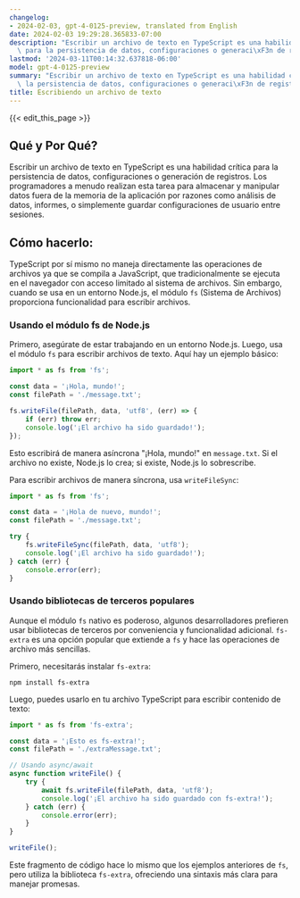 ```yaml
---
changelog:
- 2024-02-03, gpt-4-0125-preview, translated from English
date: 2024-02-03 19:29:28.365833-07:00
description: "Escribir un archivo de texto en TypeScript es una habilidad cr\xEDtica\
  \ para la persistencia de datos, configuraciones o generaci\xF3n de registros. Los\u2026"
lastmod: '2024-03-11T00:14:32.637818-06:00'
model: gpt-4-0125-preview
summary: "Escribir un archivo de texto en TypeScript es una habilidad cr\xEDtica para\
  \ la persistencia de datos, configuraciones o generaci\xF3n de registros. Los\u2026"
title: Escribiendo un archivo de texto
---
```


{{< edit_this_page >}}

## Qué y Por Qué?
Escribir un archivo de texto en TypeScript es una habilidad crítica para la persistencia de datos, configuraciones o generación de registros. Los programadores a menudo realizan esta tarea para almacenar y manipular datos fuera de la memoria de la aplicación por razones como análisis de datos, informes, o simplemente guardar configuraciones de usuario entre sesiones.

## Cómo hacerlo:
TypeScript por sí mismo no maneja directamente las operaciones de archivos ya que se compila a JavaScript, que tradicionalmente se ejecuta en el navegador con acceso limitado al sistema de archivos. Sin embargo, cuando se usa en un entorno Node.js, el módulo `fs` (Sistema de Archivos) proporciona funcionalidad para escribir archivos.

### Usando el módulo fs de Node.js
Primero, asegúrate de estar trabajando en un entorno Node.js. Luego, usa el módulo `fs` para escribir archivos de texto. Aquí hay un ejemplo básico:

```typescript
import * as fs from 'fs';

const data = '¡Hola, mundo!';
const filePath = './message.txt';

fs.writeFile(filePath, data, 'utf8', (err) => {
    if (err) throw err;
    console.log('¡El archivo ha sido guardado!');
});
```

Esto escribirá de manera asíncrona "¡Hola, mundo!" en `message.txt`. Si el archivo no existe, Node.js lo crea; si existe, Node.js lo sobrescribe.

Para escribir archivos de manera síncrona, usa `writeFileSync`:

```typescript
import * as fs from 'fs';

const data = '¡Hola de nuevo, mundo!';
const filePath = './message.txt';

try {
    fs.writeFileSync(filePath, data, 'utf8');
    console.log('¡El archivo ha sido guardado!');
} catch (err) {
    console.error(err);
}
```

### Usando bibliotecas de terceros populares
Aunque el módulo `fs` nativo es poderoso, algunos desarrolladores prefieren usar bibliotecas de terceros por conveniencia y funcionalidad adicional. `fs-extra` es una opción popular que extiende a `fs` y hace las operaciones de archivo más sencillas.

Primero, necesitarás instalar `fs-extra`:

```
npm install fs-extra
```

Luego, puedes usarlo en tu archivo TypeScript para escribir contenido de texto:

```typescript
import * as fs from 'fs-extra';

const data = '¡Esto es fs-extra!';
const filePath = './extraMessage.txt';

// Usando async/await
async function writeFile() {
    try {
        await fs.writeFile(filePath, data, 'utf8');
        console.log('¡El archivo ha sido guardado con fs-extra!');
    } catch (err) {
        console.error(err);
    }
}

writeFile();
```

Este fragmento de código hace lo mismo que los ejemplos anteriores de `fs`, pero utiliza la biblioteca `fs-extra`, ofreciendo una sintaxis más clara para manejar promesas.

